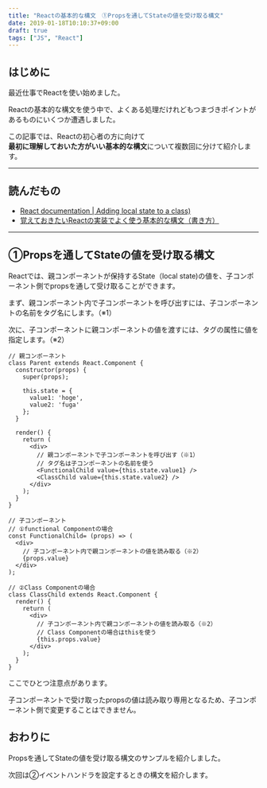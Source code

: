 ```yaml
---
title: "Reactの基本的な構文　①Propsを通してStateの値を受け取る構文"
date: 2019-01-18T10:10:37+09:00
draft: true
tags: ["JS", "React"]
---
```


## はじめに
最近仕事でReactを使い始めました。

Reactの基本的な構文を使う中で、よくある処理だけれどもつまづきポイントがあるものにいくつか遭遇しました。

この記事では、Reactの初心者の方に向けて<br>**最初に理解しておいた方がいい基本的な構文**について複数回に分けて紹介します。

***

## 読んだもの
- [React documentation | Adding local state to a class)](https://reactjs.org/docs/state-and-lifecycle.html#adding-local-state-to-a-class)
- [覚えておきたいReactの実装でよく使う基本的な構文（書き方）](https://mae.chab.in/archives/2956#post2956-7)

***

## ①Propsを通してStateの値を受け取る構文

Reactでは、親コンポーネントが保持するState（local state)の値を、子コンポーネント側でpropsを通して受け取ることができます。

まず、親コンポーネント内で子コンポーネントを呼び出すには、子コンポーネントの名前をタグ名にします。（※1）

次に、子コンポーネントに親コンポーネントの値を渡すには、タグの属性に値を指定します。（※2）

```
// 親コンポーネント
class Parent extends React.Component {
  constructor(props) {
    super(props);

    this.state = {
      value1: 'hoge',
      value2: 'fuga'
    };
  }

  render() {
    return (
      <div>
        // 親コンポーネントで子コンポーネントを呼び出す（※1）
        // タグ名は子コンポーネントの名前を使う
        <FunctionalChild value={this.state.value1} />
        <ClassChild value={this.state.value2} />
      </div>
    );
  }
}

// 子コンポーネント
// ①functional Componentの場合
const FunctionalChild= (props) => (
  <div>
    // 子コンポーネント内で親コンポーネントの値を読み取る（※2）
    {props.value}
  </div>
);

// ②Class Componentの場合
class ClassChild extends React.Component {
  render() {
    return (
      <div>
        // 子コンポーネント内で親コンポーネントの値を読み取る（※2）
        // Class Componentの場合はthisを使う
        {this.props.value}
      </div>
    );
  }
}
```

ここでひとつ注意点があります。

子コンポーネントで受け取ったpropsの値は読み取り専用となるため、子コンポーネント側で変更することはできません。


## おわりに

Propsを通してStateの値を受け取る構文のサンプルを紹介しました。

次回は②イベントハンドラを設定するときの構文を紹介します。